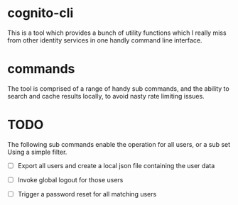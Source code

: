 # cognito-cli

This is a tool which provides a bunch of utility functions which I really miss from other identity services in one handly command line interface.

# commands

The tool is comprised of a range of handy sub commands, and the ability to search and cache results locally, to avoid nasty rate limiting issues.

# TODO

The following sub commands enable the operation for all users, or a sub set Using a simple filter.

* [ ] Export all users and create a local json file containing the user data
* [ ] Invoke global logout for those users
* [ ] Trigger a password reset for all matching users

